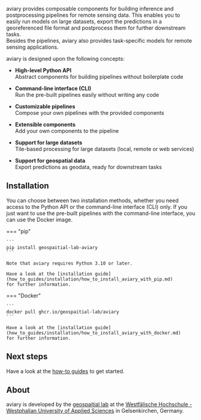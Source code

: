 <style>
  @media screen and (min-width: 76.25em) {
    .md-sidebar--primary { visibility: hidden }
  }
  .md-sidebar--secondary { visibility: hidden }
</style>

aviary provides composable components for building inference and postprocessing pipelines
for remote sensing data.
This enables you to easily run models on large datasets, export the predictions in a
georeferenced file format and postprocess them for further downstream tasks.<br />
Besides the pipelines, aviary also provides task-specific models for remote sensing applications.

aviary is designed upon the following concepts:

<div class="grid cards" markdown>

-   **High-level Python API**<br />
    Abstract components for building pipelines without boilerplate code

-   **Command-line interface (CLI)**<br />
    Run the pre-built pipelines easily without writing any code

-   **Customizable pipelines**<br />
    Compose your own pipelines with the provided components

-   **Extensible components**<br />
    Add your own components to the pipeline

-   **Support for large datasets**<br />
    Tile-based processing for large datasets (local, remote or web services)

-   **Support for geospatial data**<br />
    Export predictions as geodata, ready for downstream tasks

</div>

## Installation

You can choose between two installation methods, whether you need access to the Python API or
the command-line interface (CLI) only.
If you just want to use the pre-built pipelines with the command-line interface, you can use the Docker image.

=== "pip"

    ```
    pip install geospaitial-lab-aviary
    ```

    Note that aviary requires Python 3.10 or later.

    Have a look at the [installation guide](how_to_guides/installation/how_to_install_aviary_with_pip.md)
    for further information.

=== "Docker"

    ```
    docker pull ghcr.io/geospaitial-lab/aviary
    ```

    Have a look at the [installation guide](how_to_guides/installation/how_to_install_aviary_with_docker.md)
    for further information.

## Next steps

Have a look at the [how-to guides](how_to_guides/index.md)
to get started.

## About

aviary is developed by the [geospaitial lab](https://www.github.com/geospaitial-lab)
at the [Westfälische Hochschule - Westphalian University of Applied Sciences](https://www.w-hs.de)
in Gelsenkirchen, Germany.
